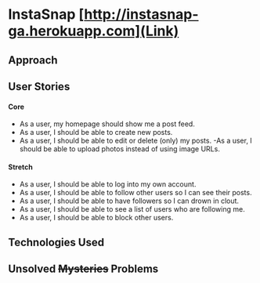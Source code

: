 # InstaSnap [http://instasnap-ga.herokuapp.com](Link)


## Approach


## User Stories
#### Core
- As a user, my homepage should show me a post feed.
- As a user, I should be able to create new posts.
- As a user, I should be able to edit or delete (only) my posts.
-As a user, I should be able to upload photos instead of using image URLs.

#### Stretch
- As a user, I should be able to log into my own account.
- As a user, I should be able to follow other users so I can see their posts.
- As a user, I should be able to have followers so I can drown in clout.
- As a user, I should be able to see a list of users who are following me.
- As a user, I should be able to block other users.

## Technologies Used


## Unsolved ~~Mysteries~~ Problems

